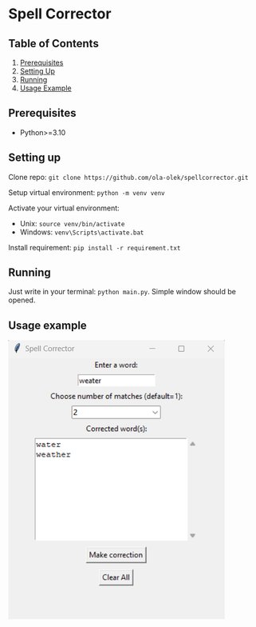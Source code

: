 # Spell Corrector

## Table of Contents

1. [Prerequisites](#prerequisites)
2. [Setting Up](#setting-up)
3. [Running](#running)
3. [Usage Example](#usage-example)

## Prerequisites

- Python>=3.10

## Setting up

Clone repo: `git clone https://github.com/ola-olek/spellcorrector.git`

Setup virtual environment: `python -m venv venv`

Activate your virtual environment:
- Unix: `source venv/bin/activate`
- Windows: `venv\Scripts\activate.bat`

Install requirement: `pip install -r requirement.txt`

## Running

Just write in your terminal: `python main.py`. Simple window should be opened.

## Usage example

![example](example/screenshot/example2.png)
